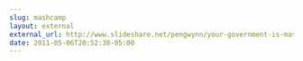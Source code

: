 ```yaml
---
slug: mashcamp
layout: external
external_url: http://www.slideshare.net/pengwynn/your-government-is-mashed-up
date: 2011-05-06T20:52:38-05:00
---
```

